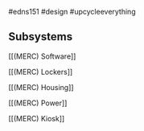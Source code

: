 #edns151 #design #upcycleeverything 

## Subsystems
[[(MERC) Software]]

[[(MERC) Lockers]]

[[(MERC) Housing]]

[[(MERC) Power]]

[[(MERC) Kiosk]]
